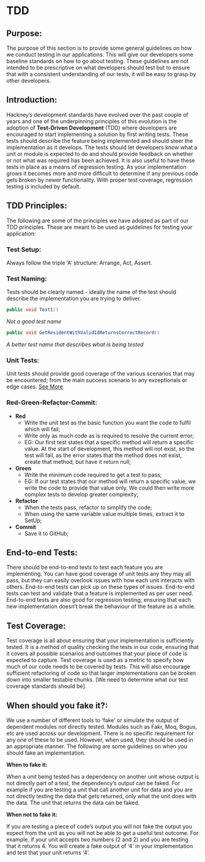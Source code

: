 # TDD

## Purpose:

The purpose of this section is to provide some general guidelines on how we conduct testing in our applications.  This will give our developers some baseline standards on how to go about testing.  These guidelines are not intended to be prescriptive on what developers should test but to ensure that with a consistent understanding of our tests, it will be easy to grasp by other developers.

## Introduction:

Hackney’s development standards have evolved over the past couple of years and one of the underpinning principles of this evolution is the adoption of **Test-Driven Development** (TDD) where developers are encouraged to start implementing a solution by first writing tests. These tests should describe the feature being implemented and should steer the implementation as it develops. The tests should let developers know what a unit or module is expected to do and should provide feedback on whether or not what was required has been achieved.  It is also useful to have these tests in place as a means of regression testing. As your implementation grows it becomes more and more difficult to determine if any previous code gets broken by newer functionality. With proper test coverage, regression testing is included by default.

## TDD Principles:
The following are some of the principles we have adopted as part of our TDD principles.  These are meant to be used as guidelines for testing your application:

### Test Setup:
Always follow the triple ‘A’ structure: Arrange, Act, Assert.
### Test Naming:
Tests should be clearly named - ideally the name of the test should describe the implementation you are trying to deliver.

```c#
public void Test1()
```
_Not a good test name_
```c#
public void GetResidentWithValidIdReturnsCorrectRecord()
```
_A better test name that describes what is being tested_
### Unit Tests:

Unit tests should provide good coverage of the various scenarios that may be encountered; from the main success scenario to any exceptionals or edge cases.
[See More](../unit_testing)
### Red-Green-Refactor-Commit:

- **Red**
  * Write the unit test as the basic function you want the code to fulfil which will fail;
  * Write only as much code as is required to resolve the current error;
  * EG: Our first test states that a specific method will return a specific value. At the start of development, this method will not exist, so the test will fail, as the error states that the method does not exist, create that method, but have it return null;
- **Green**
  * Write the minimum code required to get a test to pass;
  * EG: If our test states that our method will return a specific value, we write the code to provide that value only. We could then write more complex tests to develop greater complexity;
- **Refactor**
  * When the tests pass, refactor to simplify the code;
  * When using the same variable value multiple times, extract it to SetUp;
- **Commit**
  * Save it to GitHub;

## End-to-end Tests:
There should be end-to-end tests to test each feature you are implementing. You can have good coverage of unit tests any they may all pass, but they can easily overlook issues with how each unit interacts with others. End-to-end tests can pick up on these types of issues.
End-to-end tests can test and validate that a feature is implemented as per user need.
End-to-end tests are also good for regression testing; ensuring that each new implementation doesn’t break the behaviour of the feature as a whole.

## Test Coverage:
Test coverage is all about ensuring that your implementation is sufficiently tested.  It is a method of quality checking the tests in our code, ensuring that it covers all possible scenarios and outcomes that your piece of code is expected to capture.
Test coverage is used as a metric to specify how much of our code needs to be covered by tests.  This will also encourage sufficient refactoring of code so that larger implementations can be broken down into smaller testable chunks.
[We need to determine what our test coverage standards should be].

## When should you fake it?:
We use a number of different tools to ‘fake’ or simulate the output of dependent modules not directly tested.  Modules such as Fakr, Moq, Bogus, etc are used across our development.  There is no specific requirement for any one of these to be used.  However, when used, they should be used in an appropriate manner.  The following are some guidelines on when you should fake an implementation.

**When to fake it:**

When a unit being tested has a dependency on another unit whose output is not directly part of a test, the dependency’s output can be faked.  For example if you are testing a unit that call another unit for data and you are not directly testing the data that gets returned, only what the unit does with the data.  The unit that returns the data can be faked.

**When not to fake it:**

If you are testing a piece of code’s output you will not fake the output you expect from the unit as you will not be able to get a useful test outcome.  For example, if your unit accepts two numbers (2 and 2) and you are testing that it returns 4.  You will create a fake output of ‘4’ in your implementation and test that your unit returns ‘4’.
